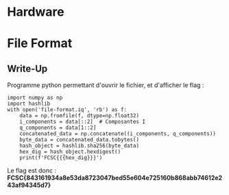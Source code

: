 # Hardware

# File Format

## Write-Up

Programme python permettant d'ouvrir le fichier, et d'afficher le flag :

```
import numpy as np
import hashlib
with open('file-format.iq', 'rb') as f:
    data = np.fromfile(f, dtype=np.float32)
    i_components = data[::2]  # Composantes I
    q_components = data[1::2]
    concatenated_data = np.concatenate((i_components, q_components))
    byte_data = concatenated_data.tobytes()
    hash_object = hashlib.sha256(byte_data)
    hex_dig = hash_object.hexdigest()
    print(f'FCSC{{{hex_dig}}}')
```

Le flag est donc : **FCSC{843161934a8e53da8723047bed55e604e725160b868abb74612e243af94345d7}**

